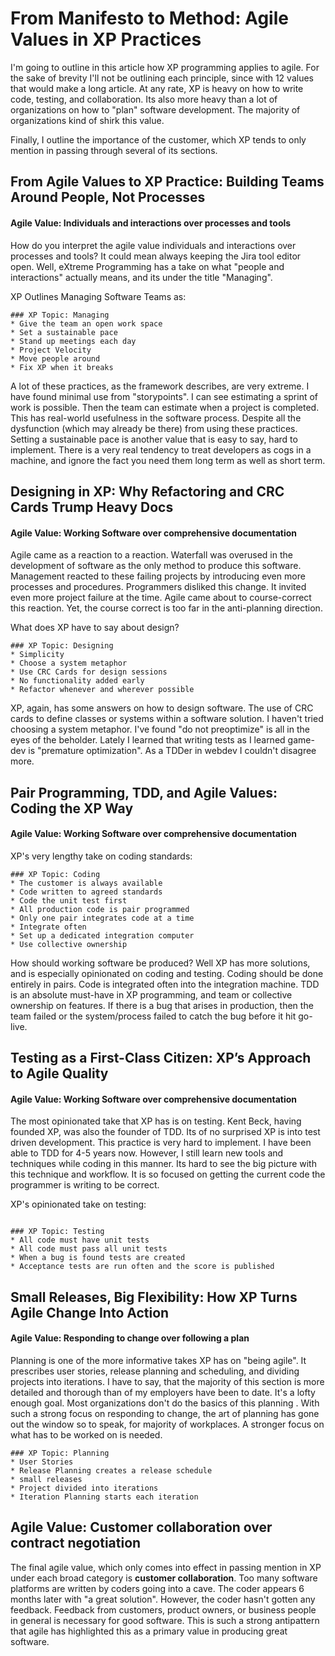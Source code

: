 ﻿# From Manifesto to Method: Agile Values in XP Practices

I'm going to outline in this article how XP programming applies to agile. For the sake of brevity I'll not be outlining 
each principle, since with 12 values that would make a long article. At any rate, XP is heavy on how to write code, testing, 
and collaboration. Its also more heavy than a lot of organizations on how to "plan" software development. The majority of 
organizations kind of shirk this value.

Finally, I outline the importance of the customer, which XP tends to only mention in passing through several of its sections.

## From Agile Values to XP Practice: Building Teams Around People, Not Processes

#### Agile Value: Individuals and interactions over processes and tools

How do you interpret the agile value individuals and interactions over processes and tools? It could mean always keeping 
the Jira tool editor open. Well, eXtreme Programming has a take on what "people and interactions" actually means, and 
its under the title "Managing".

XP Outlines Managing Software Teams as:
```
### XP Topic: Managing
* Give the team an open work space
* Set a sustainable pace
* Stand up meetings each day
* Project Velocity
* Move people around
* Fix XP when it breaks
```

A lot of these practices, as the framework describes, are very extreme. I have found minimal use from "storypoints". I can
see estimating a sprint of work is possible. Then the team can estimate when a project is completed. This has real-world 
usefulness in the software process. Despite all the dysfunction (which may already be there) from using these practices. 
Setting a sustainable pace is another value that is easy to say, hard to implement. There is a very real tendency to treat 
developers as cogs in a machine, and ignore the fact you need them long term as well as short term.

## Designing in XP: Why Refactoring and CRC Cards Trump Heavy Docs

#### Agile Value: Working Software over comprehensive documentation

Agile came as a reaction to a reaction. Waterfall was overused in the development of software as the only method to produce 
this software. Management reacted to these failing projects by introducing even more processes and procedures. Programmers 
disliked this change. It invited even more project failure at the time. Agile came about to course-correct this reaction. 
Yet, the course correct is too far in the anti-planning direction.

What does XP have to say about design?

```
### XP Topic: Designing
* Simplicity
* Choose a system metaphor
* Use CRC Cards for design sessions
* No functionality added early
* Refactor whenever and wherever possible
```

XP, again, has some answers on how to design software. The use of CRC cards to define classes or systems within a software 
solution. I haven't tried choosing a system metaphor. I've found "do not preoptimize" is all in the eyes of the beholder. 
Lately I learned that writing tests as I learned game-dev is "premature optimization". As a TDDer in webdev I couldn't 
disagree more.

## Pair Programming, TDD, and Agile Values: Coding the XP Way
#### Agile Value: Working Software over comprehensive documentation
XP's very lengthy take on coding standards:

```
### XP Topic: Coding
* The customer is always available
* Code written to agreed standards
* Code the unit test first
* All production code is pair programmed
* Only one pair integrates code at a time
* Integrate often
* Set up a dedicated integration computer
* Use collective ownership
```

How should working software be produced? Well XP has more solutions, and is especially opinionated on coding and testing. 
Coding should be done entirely in pairs. Code is integrated often into the integration machine. TDD is an absolute must-have
in XP programming, and team or collective ownership on features. If there is a bug that arises in production, then the team
failed or the system/process failed to catch the bug before it hit go-live.

## Testing as a First-Class Citizen: XP’s Approach to Agile Quality

#### Agile Value: Working Software over comprehensive documentation

The most opinionated take that XP has is on testing. Kent Beck, having founded XP, was also the founder of TDD. Its of no 
surprised XP is into test driven development. This practice is very hard to implement. I have been able to TDD for 4-5 
years now. However, I still learn new tools and techniques while coding in this manner. Its hard to see the big picture 
with this technique and workflow. It is so focused on getting the current code the programmer is writing to be correct.

XP's opinionated take on testing:
```

### XP Topic: Testing
* All code must have unit tests
* All code must pass all unit tests 
* When a bug is found tests are created
* Acceptance tests are run often and the score is published
```

## Small Releases, Big Flexibility: How XP Turns Agile Change Into Action

#### Agile Value: Responding to change over following a plan

Planning is one of the more informative takes XP has on "being agile". It prescribes user stories, release planning and 
scheduling, and dividing projects into iterations. I have to say, that the majority of this section is more detailed and 
thorough than of my employers have been to date. It's a lofty enough goal. Most organizations don't do the basics of this 
planning . With such a strong focus on responding to change, the art of planning has gone out the window so to speak, for 
majority of workplaces. A stronger focus on what has to be worked on is needed.

```
### XP Topic: Planning
* User Stories
* Release Planning creates a release schedule
* small releases
* Project divided into iterations
* Iteration Planning starts each iteration
```

## Agile Value: Customer collaboration over contract negotiation

The final agile value, which only comes into effect in passing mention in XP under each broad category is 
**customer collaboration**. Too many software platforms are written by coders going into a cave. The coder appears 6 months 
later with "a great solution". However, the coder hasn't gotten any feedback. Feedback from customers, product owners, or 
business people in general is necessary for good software. This is such a strong antipattern that agile has highlighted 
this as a primary value in producing great software.